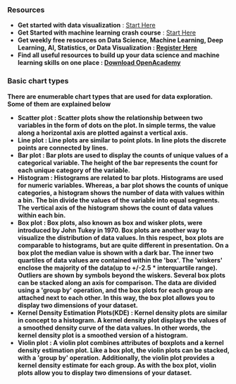 ### Resources

* <b>Get started with data visualization</b> : [Start Here](https://github.com/Praneet460/DataVisualizationPyDelhi)
* <b>Get Started with machine learning crash course</b> : [Start Here](https://github.com/Praneet460/MLCC)
* <b>Get weekly free resources on Data Science, Machine Learning, Deep Learning, AI, Statistics, or Data Visualization<b> : [Register Here](https://docs.google.com/forms/d/e/1FAIpQLSeQONBr2d_Q-z7bjH-qPJ1oak_0x_QbkyddAwAGHOw85ZDxrA/viewform)
* <b>Find all useful resources to build up your data science and machine learning skills on one place<b> : [Download OpenAcademy](https://play.google.com/store/apps/details?id=in.paperwrk.openacademyapp&hl=en)

### Basic chart types
There are enumerable chart types that are used for data exploration. Some of them are explained below
* <b>Scatter plot</b> : Scatter plots show the relationship between two variables in the form of dots on the plot. In simple terms, the value along a horizontal axis are plotted against a vertical axis.
* <b>Line plot</b> : Line plots are similar to point plots. In line plots the discrete points are connected by lines.
* <b>Bar plot</b> : Bar plots are used to display the counts of unique values of a categorical variable. The height of the bar represents the count for each unique category of the variable.
* <b>Histogram</b> : Histograms are related to bar plots. Histograms are used for numeric variables. Whereas, a bar plot shows the counts of unique categories, a histogram shows the number of data with values within a bin. The bin divide the values of the variable into equal segments. The vertical axis of the histogram shows the count of data values within each bin.
* <b>Box plot</b> : Box plots, also known as box and wisker plots, were introduced by John Tukey in 1970. Box plots are another way to visualize the distribution of data values. In this respect, box plots are comparable to histograms, but are quite different in presentation. On a box plot the median value is shown with a dark bar. The inner two quartiles of data values are contained within the 'box'. The 'wiskers' enclose the majority of the data(up to +/-2.5 * interquartile range). Outliers are shown by symbols beyond the wiskers. Several box plots can be stacked along an axis for comparison. The data are divided using a 'group by' operation, and the box plots for each group are attached next to each other. In this way, the box plot allows you to display two dimensions of your dataset.
* <b>Kernel Density Estimation Plots(KDE)</b> : Kernel density plots are similar in concept to a histogram. A kernel density plot displays the values of a smoothed density curve of the data values. In other words, the kernel density plot is a smoothed version of a histogram.
* <b>Violin plot</b> : A violin plot combines attributes of boxplots and a kernel density estimation plot. Like a box plot, the violin plots can be stacked, with a 'group by' operation. Additionally, the violin plot provides a kernel density estimate for each group. As with the box plot, violin plots allow you to display two dimensions of your dataset.
